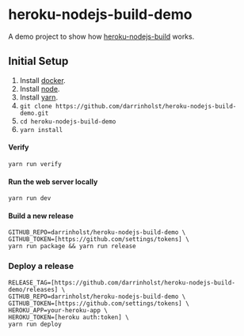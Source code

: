 # heroku-nodejs-build-demo

A demo project to show how [heroku-nodejs-build](https://github.com/darrinholst/heroku-nodejs-build.git) works.

## Initial Setup
1. Install [docker](https://www.docker.com/products/docker).
1. Install [node](https://nodejs.org/en/).
1. Install [yarn](https://yarnpkg.com).
1. `git clone https://github.com/darrinholst/heroku-nodejs-build-demo.git`
1. `cd heroku-nodejs-build-demo`
1. `yarn install`

#### Verify

    yarn run verify

#### Run the web server locally

    yarn run dev

#### Build a new release

    GITHUB_REPO=darrinholst/heroku-nodejs-build-demo \
    GITHUB_TOKEN=[https://github.com/settings/tokens] \
    yarn run package && yarn run release

### Deploy a release

    RELEASE_TAG=[https://github.com/darrinholst/heroku-nodejs-build-demo/releases] \
    GITHUB_REPO=darrinholst/heroku-nodejs-build-demo \
    GITHUB_TOKEN=[https://github.com/settings/tokens] \
    HEROKU_APP=your-heroku-app \
    HEROKU_TOKEN=[heroku auth:token] \
    yarn run deploy
